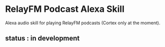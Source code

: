 # RelayFM Podcast Alexa Skill

Alexa audio skill for playing RelayFM podcasts (Cortex only at the moment).

## status : in development
